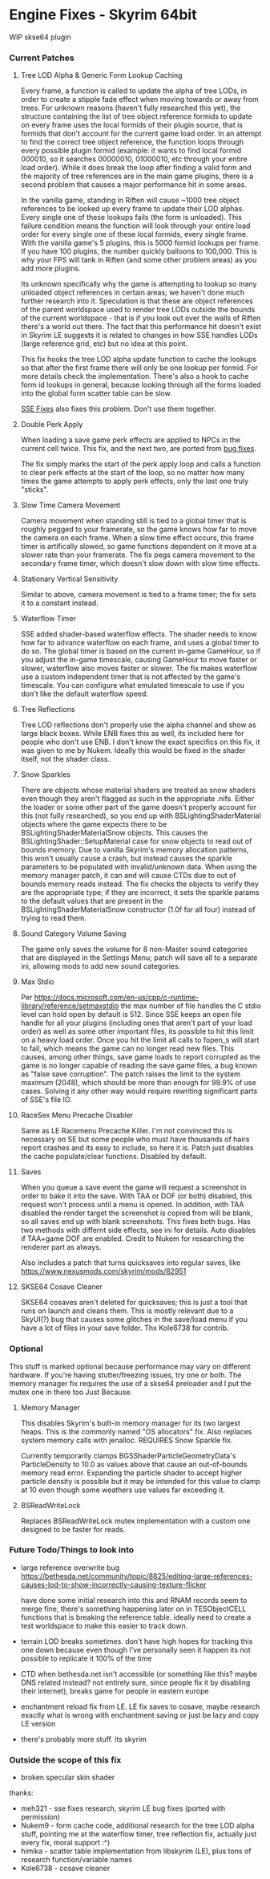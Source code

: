 # Engine Fixes - Skyrim 64bit

WIP skse64 plugin

### Current Patches

1. Tree LOD Alpha & Generic Form Lookup Caching

   Every frame, a function is called to update the alpha of tree LODs, in order to create a stipple fade effect when moving towards or away from trees. For unknown reasons (haven't fully researched this yet), the structure containing the list of tree object reference formids to update on every frame uses the local formids of their plugin source, that is formids that don't account for the current game load order. In an attempt to find the correct tree object reference, the function loops through every possible plugin formid (example: it wants to find local formid 000010, so it searches 00000010, 01000010, etc through your entire load order). While it does break the loop after finding a valid form and the majority of tree references are in the main game plugins, there is a second problem that causes a major performance hit in some areas.

   In the vanilla game, standing in Riften will cause ~1000 tree object references to be looked up every frame to update their LOD alphas. Every single one of these lookups fails (the form is unloaded). This failure condition means the function will look through your entire load order for every single one of these local formids, every single frame. With the vanilla game's 5 plugins, this is 5000 formid lookups per frame. If you have 100 plugins, the number quickly balloons to 100,000. This is why your FPS will tank in Riften (and some other problem areas) as you add more plugins.

   Its unknown specifically why the game is attempting to lookup so many unloaded object references in certain areas; we haven't done much further research into it. Speculation is that these are object references of the parent worldspace used to render tree LODs outside the bounds of the current worldspace - that is if you look out over the walls of Riften there's a world out there. The fact that this performance hit doesn't exist in Skyrim LE suggests it is related to changes in how SSE handles LODs (large reference grid, etc) but no idea at this point.

   This fix hooks the tree LOD alpha update function to cache the lookups so that after the first frame there will only be one lookup per formid. For more details check the implementation. There's also a hook to cache form id lookups in general, because looking through all the forms loaded into the global form scatter table can be slow.

   [SSE Fixes](https://www.nexusmods.com/skyrimspecialedition/mods/10547/) also fixes this problem. Don't use them together.

2. Double Perk Apply

   When loading a save game perk effects are applied to NPCs in the current cell twice. This fix, and the next two, are ported from [bug fixes](https://www.nexusmods.com/skyrim/mods/76747). 

   The fix simply marks the start of the perk apply loop and calls a function to clear perk effects at the start of the loop, so no matter how many times the game attempts to apply perk effects, only the last one truly "sticks".

3. Slow Time Camera Movement

   Camera movement when standing still is tied to a global timer that is roughly pegged to your framerate, so the game knows how far to move the camera on each frame. When a slow time effect occurs, this frame timer is artifically slowed, so game functions dependent on it move at a slower rate than your framerate. The fix pegs camera movement to the secondary frame timer, which doesn't slow down with slow time effects.

4. Stationary Vertical Sensitivity

   Similar to above, camera movement is tied to a frame timer; the fix sets it to a constant instead.

5. Waterflow Timer

   SSE added shader-based waterflow effects. The shader needs to know how far to advance waterflow on each frame, and uses a global timer to do so. The global timer is based on the current in-game GameHour, so if you adjust the in-game timescale, causing GameHour to move faster or slower, waterflow also moves faster or slower. The fix makes waterflow use a custom independent timer that is not affected by the game's timescale. You can configure what emulated timescale to use if you don't like the default waterflow speed.

6. Tree Reflections

	Tree LOD reflections don't properly use the alpha channel and show as large black boxes. While ENB fixes this as well, its included here for people who don't use ENB. I don't know the exact specifics on this fix, it was given to me by Nukem. Ideally this would be fixed in the shader itself, not the shader class.

7. Snow Sparkles

    There are objects whose material shaders are treated as snow shaders even though they aren't flagged as such in the appropriate .nifs. Either the loader or some other part of the game doesn't properly account for this (not fully researched), so you end up with BSLightingShaderMaterial objects where the game expects there to be BSLightingShaderMaterialSnow objects. This causes the BSLightingShader::SetupMaterial case for snow objects to read out of bounds memory. Due to vanilla Skyrim's memory allocation patterns, this won't usually cause a crash, but instead causes the sparkle parameters to be populated with invalid/unknown data. When using the memory manager patch, it can and will cause CTDs due to out of bounds memory reads instead. The fix checks the objects to verify they are the appropriate type; if they are incorrect, it sets the sparkle params to the default values that are present in the BSLightingShaderMaterialSnow constructor (1.0f for all four) instead of trying to read them.    

8. Sound Category Volume Saving

    The game only saves the volume for 8 non-Master sound categories that are displayed in the Settings Menu; patch will save all to a separate ini, allowing mods to add new sound categories.

9. Max Stdio

    Per https://docs.microsoft.com/en-us/cpp/c-runtime-library/reference/setmaxstdio the max number of file handles the C stdio level can hold open by default is 512. Since SSE keeps an open file handle for all your plugins (including ones that aren't part of your load order) as well as some other important files, its possible to hit this limit on a heavy load order. Once you hit the limit all calls to fopen_s will start to fail, which means the game can no longer read new files. This causes, among other things, save game loads to report corrupted as the game is no longer capable of reading the save game files, a bug known as "false save corruption". The patch raises the limit to the system maximum (2048), which should be more than enough for 99.9% of use cases. Solving it any other way would require rewriting significant parts of SSE's file IO.

10. RaceSex Menu Precache Disabler

    Same as LE Racemenu Precache Killer. I'm not convinced this is necessary on SE but some people who must have thousands of hairs report crashes and its easy to include, so here it is. Patch just disables the cache populate/clear functions. Disabled by default.

11. Saves

    When you queue a save event the game will request a screenshot in order to bake it into the save. With TAA or DOF (or both) disabled, this request won't process until a menu is opened. In addition, with TAA disabled the render target the screenshot is copied from will be blank, so all saves end up with blank screenshots. This fixes both bugs. Has two methods with differnt side effects, see ini for details. Auto disables if TAA+game DOF are enabled. Credit to Nukem for researching the renderer part as always.

    Also includes a patch that turns quicksaves into regular saves, like https://www.nexusmods.com/skyrim/mods/82951

12. SKSE64 Cosave Cleaner

    SKSE64 cosaves aren't deleted for quicksaves; this is just a tool that runs on launch and cleans them. This is mostly relevant due to a SkyUI(?) bug that causes some glitches in the save/load menu if you have a lot of files in your save folder. Thx Kole6738 for contrib.

### Optional

This stuff is marked optional because performance may vary on different hardware. If you're having stutter/freezing issues, try one or both. The memory manager fix requires the use of a skse64 preloader and I put the mutex one in there too Just Because.

1. Memory Manager

   This disables Skyrim's built-in memory manager for its two largest heaps. This is the commonly named "OS allocators" fix. Also replaces system memory calls with jenalloc. REQUIRES Snow Sparkle fix.

   Currently temporarily clamps BGSShaderParticleGeometryData's ParticleDensity to 10.0 as values above that cause an out-of-bounds memory read error. Expanding the particle shader to accept higher particle density is possible but it may be intended for this value to clamp at 10 even though some weathers use values far exceeding it.

2. BSReadWriteLock

   Replaces BSReadWriteLock mutex implementation with a custom one designed to be faster for reads.


### Future Todo/Things to look into

- large reference overwrite bug https://bethesda.net/community/topic/8825/editing-large-references-causes-lod-to-show-incorrectly-causing-texture-flicker
 
  have done some initial research into this and RNAM records seem to merge fine, there's something happening later on in TESObjectCELL functions that is breaking the reference table. ideally need to create a test worldspace to make this easier to track down.
- terrain LOD breaks sometimes. don't have high hopes for tracking this one down because even though I've personally seen it happen its not possible to replicate it 100% of the time
- CTD when bethesda.net isn't accessible (or something like this? maybe DNS related instead? not entirely sure, since people fix it by disabling their internet), breaks game for people in eastern europe 
- enchantment reload fix from LE. LE fix saves to cosave, maybe research exactly what is wrong with enchantment saving or just be lazy and copy LE version
- there's probably more stuff. its skyrim

### Outside the scope of this fix

- broken specular skin shader

thanks:

- meh321 - sse fixes research, skyrim LE bug fixes (ported with permission)
- Nukem9 - form cache code, additional research for the tree LOD alpha stuff, pointing me at the waterflow timer, tree reflection fix, actually just every fix, moral support :^)
- himika - scatter table implementation from libskyrim (LE), plus tons of research function/variable names
- Kole6738 - cosave cleaner 



